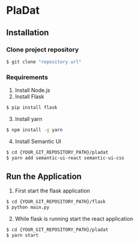 # PlaDat

## Installation

### Clone project repository 

```bash
$ git clone "repository url"
```
### Requirements

1. Install Node.js
2. Install Flask
```bash
$ pip install flask
```
3. Install yarn
```bash
$ npm install -g yarn
```
4. Install Semantic UI
```bash
$ cd {YOUR_GIT_REPOSITORY_PATH}/pladat
$ yarn add semantic-ui-react semantic-ui-css
```

## Run the Application

1. First start the flask application
```bash
$ cd {YOUR_GIT_REPOSITORY_PATH}/flask
$ python main.py
```
2. While flask is running start the react application
```bash
$ cd {YOUR_GIT_REPOSITORY_PATH}/pladat
$ yarn start
```